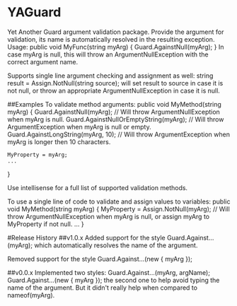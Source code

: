 # YAGuard

Yet Another Guard argument validation package.
Provide the argument for validation, its name is automatically resolved in the resulting exception.
Usage:
public void MyFunc(string myArg)
{
    Guard.AgainstNull(myArg);
}
In case myArg is null, this will throw an ArgumentNullException with the correct argument name.

Supports single line argument checking and assignment as well:
string result = Assign.NotNull(string source);
will set result to source in case it is not null, or throw an appropriate ArgumentNullException in case it is null.

##Examples
To validate method arguments:
  public void MyMethod(string myArg)
  {
    Guard.AgainstNull(myArg);              // Will throw ArgumentNullException when myArg is null.
    Guard.AgainstNullOrEmptyString(myArg); // Will throw ArgumentException when myArg is null or empty.
    Guard.AgainstLongString(myArg, 10);    // Will throw ArgumentException when myArg is longer then 10 characters.
    
    MyProperty = myArg;
    ...
  }

Use intellisense for a full list of supported validation methods.

To use a single line of code to validate and assign values to variables:
  public void MyMethod(string myArg)
  {
    MyProperty = Assign.NotNull(myArg);     // Will throw ArgumentNullException when myArg is null, or assign myArg to MyProperty if not null.
    ...
  }
  

#Release History
##v1.0.x
Added support for the style
  Guard.Against...(myArg);
which automatically resolves the name of the argument.

Removed support for the style
  Guard.Against...(new { myArg });

##v0.0.x
Implemented two styles:
   Guard.Against...(myArg, argName);
   Guard.Against...(new { myArg });
the second one to help avoid typing the name of the argument. But it didn't really help when compared to nameof(myArg). 